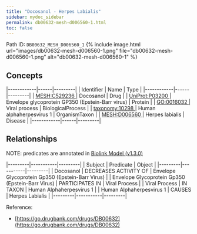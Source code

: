```yaml
---
title: "Docosanol - Herpes Labialis"
sidebar: mydoc_sidebar
permalink: db00632-mesh-d006560-1.html
toc: false 
---
```



Path ID: `DB00632_MESH_D006560_1`
{% include image.html url="images/db00632-mesh-d006560-1.png" file="db00632-mesh-d006560-1.png" alt="db00632-mesh-d006560-1" %}

## Concepts

|------------|------|---------|
| Identifier | Name | Type    |
|------------|------|---------|
| <a href="https://identifiers.org/MESH:C529236">MESH:C529236 </a> | Docosanol | Drug |
| <a href="https://identifiers.org/UniProt:P03200">UniProt:P03200 </a> | Envelope glycoprotein GP350 (Epstein-Barr virus) | Protein |
| <a href="https://identifiers.org/GO:0016032">GO:0016032 </a> | Viral process | BiologicalProcess |
| <a href="https://identifiers.org/taxonomy:10298">taxonomy:10298 </a> | Human alphaherpesvirus 1 | OrganismTaxon |
| <a href="https://identifiers.org/MESH:D006560">MESH:D006560 </a> | Herpes labialis | Disease |
|------------|------|---------|

## Relationships


NOTE: predicates are annotated in <a href="https://github.com/biolink/biolink-model/releases/tag/v1.3.0">Biolink Model (v1.3.0)</a>

|---------|-----------|---------|
| Subject | Predicate | Object  |
|---------|-----------|---------|
| Docosanol | DECREASES ACTIVITY OF | Envelope Glycoprotein Gp350 (Epstein-Barr Virus) |
| Envelope Glycoprotein Gp350 (Epstein-Barr Virus) | PARTICIPATES IN | Viral Process |
| Viral Process | IN TAXON | Human Alphaherpesvirus 1 |
| Human Alphaherpesvirus 1 | CAUSES | Herpes Labialis |
|---------|-----------|---------|

Reference: 
  - [https://go.drugbank.com/drugs/DB00632](https://go.drugbank.com/drugs/DB00632)
